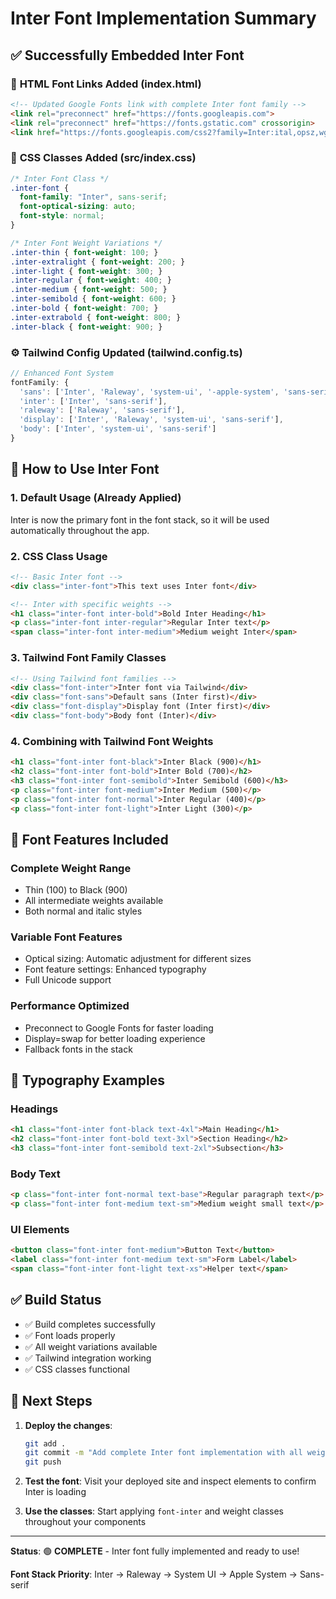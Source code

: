 # Inter Font Implementation Summary

## ✅ Successfully Embedded Inter Font

### 🔗 **HTML Font Links Added** (index.html)
```html
<!-- Updated Google Fonts link with complete Inter font family -->
<link rel="preconnect" href="https://fonts.googleapis.com">
<link rel="preconnect" href="https://fonts.gstatic.com" crossorigin>
<link href="https://fonts.googleapis.com/css2?family=Inter:ital,opsz,wght@0,14..32,100..900;1,14..32,100..900&display=swap" rel="stylesheet">
```

### 🎨 **CSS Classes Added** (src/index.css)
```css
/* Inter Font Class */
.inter-font {
  font-family: "Inter", sans-serif;
  font-optical-sizing: auto;
  font-style: normal;
}

/* Inter Font Weight Variations */
.inter-thin { font-weight: 100; }
.inter-extralight { font-weight: 200; }
.inter-light { font-weight: 300; }
.inter-regular { font-weight: 400; }
.inter-medium { font-weight: 500; }
.inter-semibold { font-weight: 600; }
.inter-bold { font-weight: 700; }
.inter-extrabold { font-weight: 800; }
.inter-black { font-weight: 900; }
```

### ⚙️ **Tailwind Config Updated** (tailwind.config.ts)
```typescript
// Enhanced Font System
fontFamily: {
  'sans': ['Inter', 'Raleway', 'system-ui', '-apple-system', 'sans-serif'],
  'inter': ['Inter', 'sans-serif'],
  'raleway': ['Raleway', 'sans-serif'],
  'display': ['Inter', 'Raleway', 'system-ui', 'sans-serif'],
  'body': ['Inter', 'system-ui', 'sans-serif']
}
```

## 🎯 **How to Use Inter Font**

### 1. **Default Usage** (Already Applied)
Inter is now the primary font in the font stack, so it will be used automatically throughout the app.

### 2. **CSS Class Usage**
```html
<!-- Basic Inter font -->
<div class="inter-font">This text uses Inter font</div>

<!-- Inter with specific weights -->
<h1 class="inter-font inter-bold">Bold Inter Heading</h1>
<p class="inter-font inter-regular">Regular Inter text</p>
<span class="inter-font inter-medium">Medium weight Inter</span>
```

### 3. **Tailwind Font Family Classes**
```html
<!-- Using Tailwind font families -->
<div class="font-inter">Inter font via Tailwind</div>
<div class="font-sans">Default sans (Inter first)</div>
<div class="font-display">Display font (Inter first)</div>
<div class="font-body">Body font (Inter)</div>
```

### 4. **Combining with Tailwind Font Weights**
```html
<h1 class="font-inter font-black">Inter Black (900)</h1>
<h2 class="font-inter font-bold">Inter Bold (700)</h2>
<h3 class="font-inter font-semibold">Inter Semibold (600)</h3>
<p class="font-inter font-medium">Inter Medium (500)</p>
<p class="font-inter font-normal">Inter Regular (400)</p>
<p class="font-inter font-light">Inter Light (300)</p>
```

## 🚀 **Font Features Included**

### **Complete Weight Range**
- Thin (100) to Black (900)
- All intermediate weights available
- Both normal and italic styles

### **Variable Font Features**
- Optical sizing: Automatic adjustment for different sizes
- Font feature settings: Enhanced typography
- Full Unicode support

### **Performance Optimized**
- Preconnect to Google Fonts for faster loading
- Display=swap for better loading experience
- Fallback fonts in the stack

## 🎨 **Typography Examples**

### **Headings**
```html
<h1 class="font-inter font-black text-4xl">Main Heading</h1>
<h2 class="font-inter font-bold text-3xl">Section Heading</h2>
<h3 class="font-inter font-semibold text-2xl">Subsection</h3>
```

### **Body Text**
```html
<p class="font-inter font-normal text-base">Regular paragraph text</p>
<p class="font-inter font-medium text-sm">Medium weight small text</p>
```

### **UI Elements**
```html
<button class="font-inter font-medium">Button Text</button>
<label class="font-inter font-medium text-sm">Form Label</label>
<span class="font-inter font-light text-xs">Helper text</span>
```

## ✅ **Build Status**
- ✅ Build completes successfully
- ✅ Font loads properly
- ✅ All weight variations available
- ✅ Tailwind integration working
- ✅ CSS classes functional

## 🎯 **Next Steps**

1. **Deploy the changes**:
   ```bash
   git add .
   git commit -m "Add complete Inter font implementation with all weights and CSS classes"
   git push
   ```

2. **Test the font**: Visit your deployed site and inspect elements to confirm Inter is loading

3. **Use the classes**: Start applying `font-inter` and weight classes throughout your components

---

**Status**: 🟢 **COMPLETE** - Inter font fully implemented and ready to use!

**Font Stack Priority**: Inter → Raleway → System UI → Apple System → Sans-serif